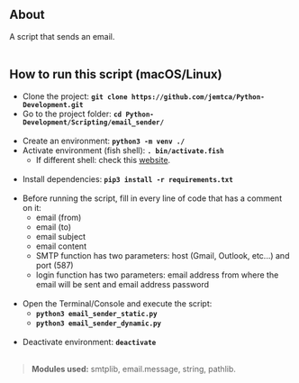 
## About
A script that sends an email.
\
&nbsp;

## How to run this script (macOS/Linux)
* Clone the project: **`git clone https://github.com/jemtca/Python-Development.git`**
* Go to the project folder: **`cd Python-Development/Scripting/email_sender/`**
\
&nbsp;
* Create an environment: **`python3 -m venv ./`**
* Activate environment (fish shell): **`. bin/activate.fish`**
    * If different shell: check this [website](https://docs.python.org/3/library/venv.html).
\
&nbsp;
* Install dependencies: **`pip3 install -r requirements.txt`**
\
&nbsp;
* Before running the script, fill in every line of code that has a comment on it:
    * email (from)
    * email (to)
    * email subject
    * email content
    * SMTP function has two parameters: host (Gmail, Outlook, etc...) and port (587)
    * login function has two parameters: email address from where the email will be sent and email address password
\
&nbsp;
* Open the Terminal/Console and execute the script:
    * **`python3 email_sender_static.py`**
    * **`python3 email_sender_dynamic.py`**
\
&nbsp;
* Deactivate environment: **`deactivate`**
\
&nbsp;

> **Modules used:** smtplib, email.message, string, pathlib.
